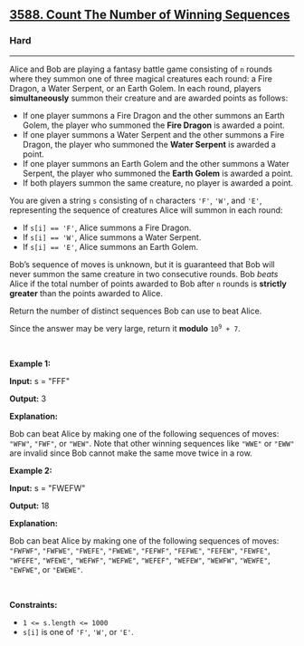 <h2><a href="https://leetcode.com/problems/count-the-number-of-winning-sequences">3588. Count The Number of Winning Sequences</a></h2><h3>Hard</h3><hr><p>Alice and Bob are playing a fantasy battle game consisting of <code>n</code> rounds where they summon one of three magical creatures each round: a Fire Dragon, a Water Serpent, or an Earth Golem. In each round, players <strong>simultaneously</strong> summon their creature and are awarded points as follows:</p>

<ul>
	<li>If one player summons a Fire Dragon and the other summons an Earth Golem, the player who summoned the <strong>Fire Dragon</strong> is awarded a point.</li>
	<li>If one player summons a Water Serpent and the other summons a Fire Dragon, the player who summoned the <strong>Water Serpent</strong> is awarded a point.</li>
	<li>If one player summons an Earth Golem and the other summons a Water Serpent, the player who summoned the <strong>Earth Golem</strong> is awarded a point.</li>
	<li>If both players summon the same creature, no player is awarded a point.</li>
</ul>

<p>You are given a string <code>s</code> consisting of <code>n</code> characters <code>&#39;F&#39;</code>, <code>&#39;W&#39;</code>, and <code>&#39;E&#39;</code>, representing the sequence of creatures Alice will summon in each round:</p>

<ul>
	<li>If <code>s[i] == &#39;F&#39;</code>, Alice summons a Fire Dragon.</li>
	<li>If <code>s[i] == &#39;W&#39;</code>, Alice summons a Water Serpent.</li>
	<li>If <code>s[i] == &#39;E&#39;</code>, Alice summons an Earth Golem.</li>
</ul>

<p>Bob&rsquo;s sequence of moves is unknown, but it is guaranteed that Bob will never summon the same creature in two consecutive rounds. Bob <em>beats</em> Alice if the total number of points awarded to Bob after <code>n</code> rounds is <strong>strictly greater</strong> than the points awarded to Alice.</p>

<p>Return the number of distinct sequences Bob can use to beat Alice.</p>

<p>Since the answer may be very large, return it <strong>modulo</strong> <code>10<sup>9</sup> + 7</code>.</p>

<p>&nbsp;</p>
<p><strong class="example">Example 1:</strong></p>

<div class="example-block">
<p><strong>Input:</strong> <span class="example-io">s = &quot;FFF&quot;</span></p>

<p><strong>Output:</strong> <span class="example-io">3</span></p>

<p><strong>Explanation:</strong></p>

<p>Bob can beat Alice by making one of the following sequences of moves: <code>&quot;WFW&quot;</code>, <code>&quot;FWF&quot;</code>, or <code>&quot;WEW&quot;</code>. Note that other winning sequences like <code>&quot;WWE&quot;</code> or <code>&quot;EWW&quot;</code> are invalid since Bob cannot make the same move twice in a row.</p>
</div>

<p><strong class="example">Example 2:</strong></p>

<div class="example-block">
<p><strong>Input:</strong> <span class="example-io">s = &quot;FWEFW&quot;</span></p>

<p><strong>Output:</strong> <span class="example-io">18</span></p>

<p><strong>Explanation:</strong></p>

<p><w>Bob can beat Alice by making one of the following sequences of moves: <code>&quot;FWFWF&quot;</code>, <code>&quot;FWFWE&quot;</code>, <code>&quot;FWEFE&quot;</code>, <code>&quot;FWEWE&quot;</code>, <code>&quot;FEFWF&quot;</code>, <code>&quot;FEFWE&quot;</code>, <code>&quot;FEFEW&quot;</code>, <code>&quot;FEWFE&quot;</code>, <code>&quot;WFEFE&quot;</code>, <code>&quot;WFEWE&quot;</code>, <code>&quot;WEFWF&quot;</code>, <code>&quot;WEFWE&quot;</code>, <code>&quot;WEFEF&quot;</code>, <code>&quot;WEFEW&quot;</code>, <code>&quot;WEWFW&quot;</code>, <code>&quot;WEWFE&quot;</code>, <code>&quot;EWFWE&quot;</code>, or <code>&quot;EWEWE&quot;</code>.</w></p>
</div>

<p>&nbsp;</p>
<p><strong>Constraints:</strong></p>

<ul>
	<li><code>1 &lt;= s.length &lt;= 1000</code></li>
	<li><code>s[i]</code> is one of <code>&#39;F&#39;</code>, <code>&#39;W&#39;</code>, or <code>&#39;E&#39;</code>.</li>
</ul>
